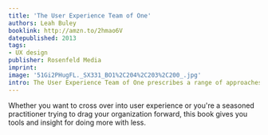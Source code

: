 ```yaml
---
title: 'The User Experience Team of One'
authors: Leah Buley
booklink: http://amzn.to/2hmao6V
datepublished: 2013
tags:
- UX design
publisher: Rosenfeld Media
imprint: 
image: '51Gi2PHugFL._SX331_BO1%2C204%2C203%2C200_.jpg'
intro: The User Experience Team of One prescribes a range of approaches that have big impact and take less time and fewer resources than the standard lineup of UX deliverables.
---
```


Whether you want to cross over into user experience or you're a seasoned practitioner trying to drag your organization forward, this book gives you tools and insight for doing more with less.